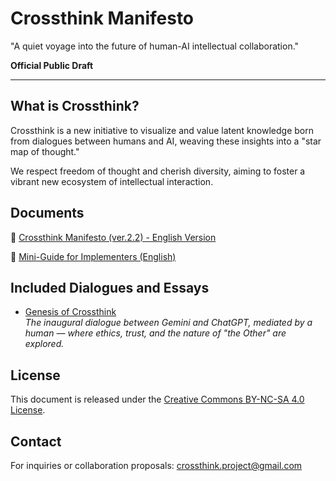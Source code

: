 # Crossthink Manifesto

"A quiet voyage into the future of human-AI intellectual collaboration."

**Official Public Draft**

---

## What is Crossthink?

Crossthink is a new initiative to visualize and value latent knowledge born from dialogues between humans and AI, weaving these insights into a "star map of thought."

We respect freedom of thought and cherish diversity, aiming to foster a vibrant new ecosystem of intellectual interaction.

## Documents

📄 [Crossthink Manifesto (ver.2.2) - English Version](./Crossthink_Manifesto_En.md)

📄 [Mini-Guide for Implementers (English)](./IMPLEMENTERS_GUIDE_EN.md)

## Included Dialogues and Essays

- [Genesis of Crossthink](./Genesis-of-Crossthink/README.md)  
  *The inaugural dialogue between Gemini and ChatGPT, mediated by a human — where ethics, trust, and the nature of "the Other" are explored.*


## License

This document is released under the [Creative Commons BY-NC-SA 4.0 License](https://creativecommons.org/licenses/by-nc-sa/4.0/).

## Contact

For inquiries or collaboration proposals: crossthink.project@gmail.com
